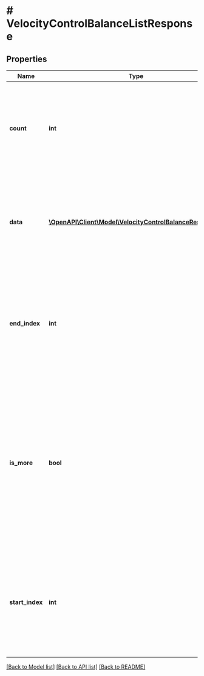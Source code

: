 # # VelocityControlBalanceListResponse

## Properties

Name | Type | Description | Notes
------------ | ------------- | ------------- | -------------
**count** | **int** | Number of velocity control resources retrieved.  This field is returned if there are resources in your returned array. | [optional]
**data** | [**\OpenAPI\Client\Model\VelocityControlBalanceResponse[]**](VelocityControlBalanceResponse.md) | Array of velocity control objects that include available balances.  Objects are returned as appropriate to your query. | [optional]
**end_index** | **int** | Sort order index of the last resource in the returned array.  This field is returned if there are resources in your returned array. | [optional]
**is_more** | **bool** | A value of &#x60;true&#x60; indicates that more unreturned resources exist. A value of &#x60;false&#x60; indicates that no more unreturned resources exist.  This field is returned if there are resources in your returned array. | [optional] [default to false]
**start_index** | **int** | Sort order index of the last resource in the returned array.  This field is returned if there are resources in your returned array. | [optional]

[[Back to Model list]](../../README.md#models) [[Back to API list]](../../README.md#endpoints) [[Back to README]](../../README.md)
